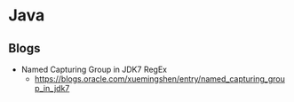 # Java
## Blogs
* Named Capturing Group in JDK7 RegEx
  * https://blogs.oracle.com/xuemingshen/entry/named_capturing_group_in_jdk7
